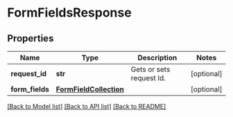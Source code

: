 # FormFieldsResponse

## Properties
Name | Type | Description | Notes
------------ | ------------- | ------------- | -------------
**request_id** | **str** | Gets or sets request Id. | [optional] 
**form_fields** | [**FormFieldCollection**](FormFieldCollection.md) |  | [optional] 

[[Back to Model list]](../README.md#documentation-for-models) [[Back to API list]](../README.md#documentation-for-api-endpoints) [[Back to README]](../README.md)

